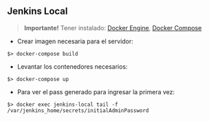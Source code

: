 ## Jenkins Local

> **Importante!** Tener instalado: [Docker Engine](https://docs.docker.com/engine/install), [Docker Compose](https://docs.docker.com/compose/install)
 

- Crear imagen necesaria para el servidor:
~~~
$> docker-compose build
~~~

- Levantar los contenedores necesarios:
~~~
$> docker-compose up
~~~

- Para ver el pass generado para ingresar la primera vez:
~~~
$> docker exec jenkins-local tail -f /var/jenkins_home/secrets/initialAdminPassword
~~~

